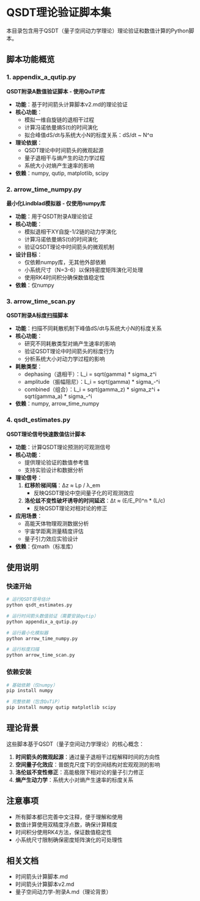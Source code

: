 # QSDT理论验证脚本集

本目录包含用于QSDT（量子空间动力学理论）理论验证和数值计算的Python脚本。

## 脚本功能概览

### 1. appendix_a_qutip.py
**QSDT附录A数值验证脚本 - 使用QuTiP库**

- **功能**：基于时间箭头计算脚本v2.md的理论验证
- **核心功能**：
  - 模拟一维自旋链的退相干过程
  - 计算冯诺依曼熵S(t)的时间演化
  - 拟合峰值dS/dt与系统大小N的标度关系：dS/dt ~ N^α
- **理论依据**：
  - QSDT理论中时间箭头的微观起源
  - 量子退相干与熵产生的动力学过程
  - 系统大小对熵产生速率的影响
- **依赖**：numpy, qutip, matplotlib, scipy

### 2. arrow_time_numpy.py
**最小化Lindblad模拟器 - 仅使用numpy库**

- **功能**：用于QSDT附录A理论验证
- **核心功能**：
  - 模拟退相干XY自旋-1/2链的动力学演化
  - 计算冯诺依曼熵S(t)的时间演化
  - 验证QSDT理论中时间箭头的微观机制
- **设计目标**：
  - 仅依赖numpy库，无其他外部依赖
  - 小系统尺寸（N=3-6）以保持密度矩阵演化可处理
  - 使用RK4时间积分确保数值稳定性
- **依赖**：仅numpy

### 3. arrow_time_scan.py
**QSDT附录A标度扫描脚本**

- **功能**：扫描不同耗散机制下峰值dS/dt与系统大小N的标度关系
- **核心功能**：
  - 研究不同耗散类型对熵产生速率的影响
  - 验证QSDT理论中时间箭头的标度行为
  - 分析系统大小对动力学过程的影响
- **耗散类型**：
  - dephasing（退相干）：L_i = sqrt(gamma) * sigma_z^i
  - amplitude（振幅阻尼）：L_i = sqrt(gamma) * sigma_-^i  
  - combined（组合）：L_i = sqrt(gamma_z) * sigma_z^i + sqrt(gamma_a) * sigma_-^i
- **依赖**：numpy, arrow_time_numpy

### 4. qsdt_estimates.py
**QSDT理论信号快速数值估计脚本**

- **功能**：计算QSDT理论预测的可观测信号
- **核心功能**：
  - 提供理论验证的数值参考值
  - 支持实验设计和数据分析
- **理论信号**：
  1. **红移阶梯间隔**：Δz ≈ Lp / λ_em
     - 反映QSDT理论中空间量子化的可观测效应
  2. **洛伦兹不变性破坏诱导的时间延迟**：Δt ≈ (E/E_Pl)^n * (L/c)
     - 反映QSDT理论对相对论的修正
- **应用场景**：
  - 高能天体物理观测数据分析
  - 宇宙学距离测量精度评估
  - 量子引力效应实验设计
- **依赖**：仅math（标准库）

## 使用说明

### 快速开始
```bash
# 运行QSDT信号估计
python qsdt_estimates.py

# 运行时间箭头数值验证（需要安装qutip）
python appendix_a_qutip.py

# 运行最小化模拟器
python arrow_time_numpy.py

# 运行标度扫描
python arrow_time_scan.py
```

### 依赖安装
```bash
# 基础依赖（仅numpy）
pip install numpy

# 完整依赖（包含QuTiP）
pip install numpy qutip matplotlib scipy
```

## 理论背景

这些脚本基于QSDT（量子空间动力学理论）的核心概念：

1. **时间箭头的微观起源**：通过量子退相干过程解释时间的方向性
2. **空间量子化效应**：普朗克尺度下的空间结构对宏观观测的影响
3. **洛伦兹不变性修正**：高能极限下相对论的量子引力修正
4. **熵产生动力学**：系统大小对熵产生速率的标度关系

## 注意事项

- 所有脚本都已完善中文注释，便于理解和使用
- 数值计算使用双精度浮点数，确保计算精度
- 时间积分使用RK4方法，保证数值稳定性
- 小系统尺寸限制确保密度矩阵演化的可处理性

## 相关文档

- 时间箭头计算脚本.md
- 时间箭头计算脚本v2.md
- 量子空间动力学-附录A.md（理论背景）
